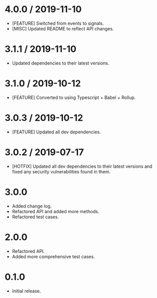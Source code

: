 4.0.0 / 2019-11-10
=====================
* [FEATURE] Switched from events to signals.
* [MISC] Updated README to reflect API changes.

3.1.1 / 2019-11-10
=====================
* Updated dependencies to their latest versions.

3.1.0 / 2019-10-12
=====================
* [FEATURE] Converted to using Typescript + Babel + Rollup.

3.0.3 / 2019-10-12
=====================
* [FEATURE] Updated all dev dependencies.

3.0.2 / 2019-07-17
=====================
* [HOTFIX] Updated all dev dependencies to their latest versions and fixed any security vulnerabilities found in them.

3.0.0
======================
* Added change log.
* Refactored API and added more methods.
* Refactored test cases.

2.0.0
=======================
* Refactored API.
* Added more comprehensive test cases.

0.1.0
=======================
* Initial release.